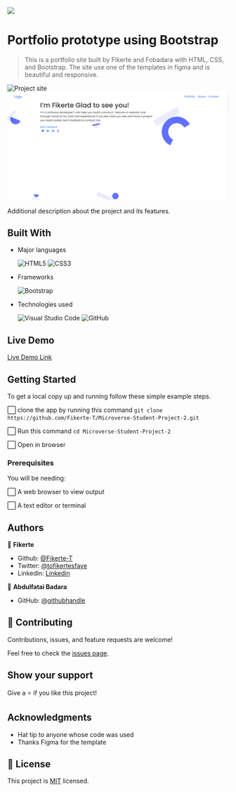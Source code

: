 ![](https://img.shields.io/badge/Microverse-blueviolet)

# Portfolio prototype using Bootstrap

> This is a portfolio site built by Fikerte and Fobadara with HTML, CSS, and Bootstrap. The site use one of the templates in figma and is beautiful and responsive.

![Project site](https://fikerte-t.github.io/Microverse-Student-Project-2/)
![screenshot](https://github.com/Fikerte-T/Microverse-Student-Project-2/blob/prototype-desktopversion/images/project-screenshot.png)

Additional description about the project and its features.

## Built With

- Major languages

    ![HTML5](https://img.shields.io/badge/html5-%23E34F26.svg?style=for-the-badge&logo=html5&logoColor=white) ![CSS3](https://img.shields.io/badge/css3-%231572B6.svg?style=for-the-badge&logo=css3&logoColor=white) 

- Frameworks

    ![Bootstrap](https://img.shields.io/badge/bootstrap-%23563D7C.svg?style=for-the-badge&logo=bootstrap&logoColor=white)

- Technologies used

    ![Visual Studio Code](https://img.shields.io/badge/Visual%20Studio%20Code-0078d7.svg?style=for-the-badge&logo=visual-studio-code&logoColor=white) ![GitHub](https://img.shields.io/badge/github-%23121011.svg?style=for-the-badge&logo=github&logoColor=white)

## Live Demo

[Live Demo Link](https://livedemo.com)


## Getting Started

To get a local copy up and running follow these simple example steps.

⬜ clone the app by running this command `git clone https://github.com/Fikerte-T/Microverse-Student-Project-2.git`

⬜ Run this command `cd Microverse-Student-Project-2`

⬜ Open in browser
 
### Prerequisites

You will be needing:

⬜ A web browser to view output

⬜ A text editor or terminal


## Authors

👤 **Fikerte**

- Github: [@Fikerte-T](https://github.com/Fikerte-T)
- Twitter: [@tofikertesfaye](https://twitter.com/home)
- Linkedin: [Linkedin](https://www.linkedin.com/in/fikerte-tesfaye-a68337216/)

👤 **Abdulfatai Badara**

- GitHub: [@githubhandle](https://github.com/fobadara)

## 🤝 Contributing

Contributions, issues, and feature requests are welcome!

Feel free to check the [issues page](https://github.com/Fikerte-T/Microverse-Student-Project-2/issues).

## Show your support

Give a ⭐️ if you like this project!

## Acknowledgments

- Hat tip to anyone whose code was used
- Thanks Figma for the template


## 📝 License

This project is [MIT](MIT.md) licensed.
